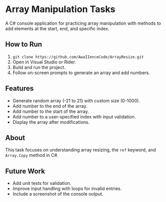 # Array Manipulation Tasks

A C# console application for practicing array manipulation with methods to add elements at the start, end, and specific index.

## How to Run
1. `git clone https://github.com/AwaIIenceCode/ArrayResize.git`
2. Open in Visual Studio or Rider.
3. Build and run the project.
4. Follow on-screen prompts to generate an array and add numbers.

## Features
- Generate random array (-21 to 21) with custom size (0-1000).
- Add number to the end of the array.
- Add number to the start of the array.
- Add number to a user-specified index with input validation.
- Display the array after modifications.

## About
This task focuses on understanding array resizing, the `ref` keyword, and `Array.Copy` method in C#.

## Future Work
- Add unit tests for validation.
- Improve input handling with loops for invalid entries.
- Include a screenshot of the console output.
